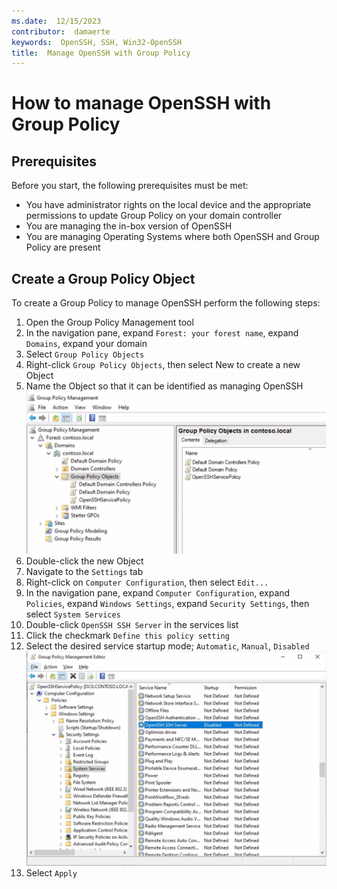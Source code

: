 ```yaml
---
ms.date:  12/15/2023 
contributor:  damaerte
keywords:  OpenSSH, SSH, Win32-OpenSSH
title:  Manage OpenSSH with Group Policy
---
```


# How to manage OpenSSH with Group Policy
## Prerequisites
Before you start, the following prerequisites must be met:
- You have administrator rights on the local device and the appropriate permissions to update Group Policy on your domain controller
- You are managing the in-box version of OpenSSH
- You are managing Operating Systems where both OpenSSH and Group Policy are present

## Create a Group Policy Object
To create a Group Policy to manage OpenSSH perform the following steps:
1. Open the Group Policy Management tool
2. In the navigation pane, expand `Forest: your forest name`, expand `Domains`, expand your domain
3. Select `Group Policy Objects`
4. Right-click `Group Policy Objects`, then select New to create a new Object
5. Name the Object so that it can be identified as managing OpenSSH
    ![OpenSSH Group Policy Object](media/OpenSSH_GPO.PNG)
6. Double-click the new Object
7. Navigate to the `Settings` tab
8. Right-click on `Computer Configuration`, then select `Edit...`
9. In the navigation pane, expand `Computer Configuration`, expand `Policies`, expand `Windows Settings`, expand `Security Settings`, then select `System Services`
10. Double-click `OpenSSH SSH Server` in the services list
11. Click the checkmark `Define this policy setting`
12. Select the desired service startup mode; `Automatic`, `Manual`, `Disabled`
    ![OpenSSH Group Policy Object](media/OpenSSH_policy.PNG)
13. Select `Apply`
